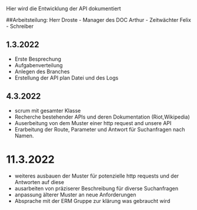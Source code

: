 Hier wird die Entwicklung der API dokumentiert

##Arbeitsteilung:
Herr Droste - Manager des DOC 
Arthur - Zeitwächter
Felix - Schreiber

## 1.3.2022
- Erste Besprechung
- Aufgabenverteilung
- Anlegen des Branches
- Erstellung der API plan Datei und des Logs

## 4.3.2022
- scrum mit gesamter Klasse
- Recherche bestehender APIs und deren Dokumentation (Riot,Wikipedia)
- Auserbeitung von dem Muster einer http request and unsere API
- Erarbeitung der Route, Parameter und Antwort für Suchanfragen nach Namen. 

# 11.3.2022
- weiteres ausbauen der Muster für potenzielle http requests und der Antworten auf diese
- ausarbeiten von präziserer Beschreibung für diverse Suchanfragen
- anpassung älterer Muster an neue Anforderungen
- Absprache mit der ERM Gruppe zur klärung was gebraucht wird
